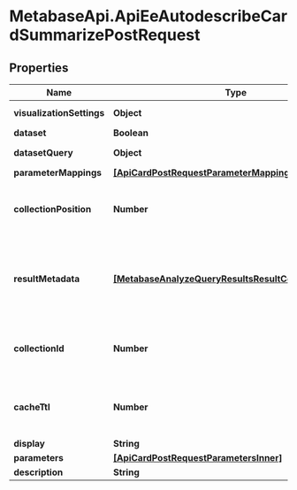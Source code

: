 # MetabaseApi.ApiEeAutodescribeCardSummarizePostRequest

## Properties

Name | Type | Description | Notes
------------ | ------------- | ------------- | -------------
**visualizationSettings** | **Object** | Value must be a map. | 
**dataset** | **Boolean** |  | [optional] 
**datasetQuery** | **Object** | Value must be a map. | 
**parameterMappings** | [**[ApiCardPostRequestParameterMappingsInner]**](ApiCardPostRequestParameterMappingsInner.md) |  | [optional] 
**collectionPosition** | **Number** | value must be an integer greater than zero. | [optional] 
**resultMetadata** | [**[MetabaseAnalyzeQueryResultsResultColumnMetadata]**](MetabaseAnalyzeQueryResultsResultColumnMetadata.md) | value must be an array of valid results column metadata maps. | [optional] 
**collectionId** | **Number** | value must be an integer greater than zero. | [optional] 
**cacheTtl** | **Number** | value must be an integer greater than zero. | [optional] 
**display** | **String** |  | 
**parameters** | [**[ApiCardPostRequestParametersInner]**](ApiCardPostRequestParametersInner.md) |  | [optional] 
**description** | **String** |  | [optional] 



